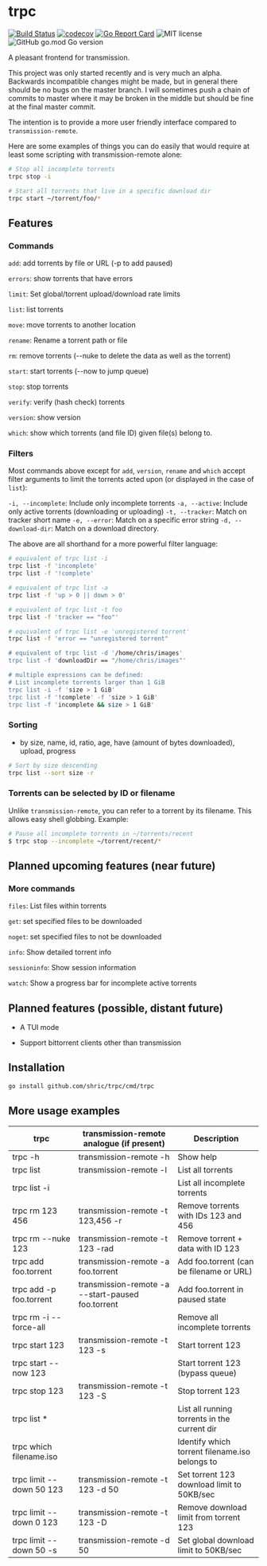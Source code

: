 # trpc

[![Build Status](https://travis-ci.org/shric/trpc.svg?branch=master)](https://travis-ci.org/shric/trpc)
[![codecov](https://codecov.io/gh/shric/trpc/branch/master/graph/badge.svg)](https://codecov.io/gh/shric/trpc)
[![Go Report Card](https://goreportcard.com/badge/github.com/shric/trpc)](https://goreportcard.com/report/github.com/shric/trpc)
![MIT license](https://img.shields.io/github/license/shric/trpc)
![GitHub go.mod Go version](https://img.shields.io/github/go-mod/go-version/shric/trpc)

A pleasant frontend for transmission.

This project was only started recently and is very much an alpha.
Backwards incompatible changes might be made, but in general there should be
no bugs on the master branch. I will sometimes push a chain of commits to master
where it may be broken in the middle but should be fine at the final master
commit.

The intention is to provide a more user friendly interface compared to
`transmission-remote`.

Here are some examples of things you can do easily that would require at least
some scripting with transmission-remote alone:

```sh
# Stop all incomplete torrents
trpc stop -i

# Start all torrents that live in a specific download dir
trpc start ~/torrent/foo/*
```


## Features

### Commands

`add`: add torrents by file or URL (-p to add paused)

`errors`: show torrents that have errors

`limit`: Set global/torrent upload/download rate limits

`list`: list torrents

`move`: move torrents to another location

`rename`: Rename a torrent path or file

`rm`: remove torrents (--nuke to delete the data as well as the torrent)

`start`: start torrents (--now to jump queue)

`stop`: stop torrents

`verify`: verify (hash check) torrents

`version`: show version

`which`: show which torrents (and file ID) given file(s) belong to.

### Filters

Most commands above except for `add`, `version`, `rename` and `which` accept
filter arguments to limit the torrents acted upon (or displayed in the case of
`list`):

`-i, --incomplete`: Include only incomplete torrents
`-a, --active`: Include only active torrents (downloading or uploading)
`-t, --tracker`: Match on tracker short name
`-e, --error`: Match on a specific error string
`-d, --download-dir`: Match on a download directory.

The above are all shorthand for a more powerful filter language:

```sh
# equivalent of trpc list -i
trpc list -f 'incomplete'
trpc list -f '!complete'

# equivalent of trpc list -a
trpc list -f 'up > 0 || down > 0'

# equivalent of trpc list -t foo
trpc list -f 'tracker == "foo"'

# equivalent of trpc list -e 'unregistered torrent'
trpc list -f 'error == "unregistered torrent"

# equivalent of trpc list -d '/home/chris/images'
trpc list -f 'downloadDir == "/home/chris/images"'

# multiple expressions can be defined:
# List incomplete torrents larger than 1 GiB
trpc list -i -f 'size > 1 GiB'
trpc list -f '!complete' -f 'size > 1 GiB'
trpc list -f 'incomplete && size > 1 GiB'
```

### Sorting

* by size, name, id, ratio, age, have (amount of bytes downloaded), upload, progress
```sh
# Sort by size descending
trpc list --sort size -r
```

### Torrents can be selected by ID or filename

Unlike `transmission-remote`, you can refer to a torrent by its filename.
This allows easy shell globbing. Example:

```sh
# Pause all incomplete torrents in ~/torrents/recent
$ trpc stop --incomplete ~/torrent/recent/*
```
## Planned upcoming features (near future)

### More commands


`files`: List files within torrents

`get`: set specified files to be downloaded

`noget`: set specified files to not be downloaded

`info`: Show detailed torrent info

`sessioninfo`: Show session information

`watch`: Show a progress bar for incomplete active torrents


## Planned features (possible, distant future)

* A TUI mode

* Support bittorrent clients other than transmission

## Installation

```sh
go install github.com/shric/trpc/cmd/trpc
```

## More usage examples

| trpc                    | transmission-remote analogue (if present)         | Description                                    |
| ----------------------- | ------------------------------------------------- | ---------------------------------------------- |
| trpc -h                 | transmission-remote -h                            | Show help                                      |
| trpc list               | transmission-remote -l                            | List all torrents                              |
| trpc list -i            |                                                   | List all incomplete torrents                   |
| trpc rm 123 456         | transmission-remote -t 123,456 -r                 | Remove torrents with IDs 123 and 456           |
| trpc rm --nuke 123      | transmission-remote -t 123 -rad                   | Remove torrent + data with ID 123              |
| trpc add foo.torrent    | transmission-remote -a foo.torrent                | Add foo.torrent (can be filename or URL)       |
| trpc add -p foo.torrent | transmission-remote -a --start-paused foo.torrent | Add foo.torrent in paused state                |
| trpc rm -i --force-all  |                                                   | Remove all incomplete torrents                 |
| trpc start 123          | transmission-remote -t 123 -s                     | Start torrent 123                              |
| trpc start --now 123    |                                                   | Start torrent 123 (bypass queue)               |
| trpc stop 123           | transmission-remote -t 123 -S                     | Stop torrent 123                               |
| trpc list *             |                                                   | List all running torrents in the current dir   |
| trpc which filename.iso |                                                   | Identify which torrent filename.iso belongs to |
| trpc limit --down 50 123| transmission-remote -t 123 -d 50                  | Set torrent 123 download limit to 50KB/sec     |
| trpc limit --down 0 123 | transmission-remote -t 123 -D                     | Remove download limit from torrent 123         |
| trpc limit --down 50 -s | transmission-remote -d 50                         | Set global download limit to 50KB/sec          |
